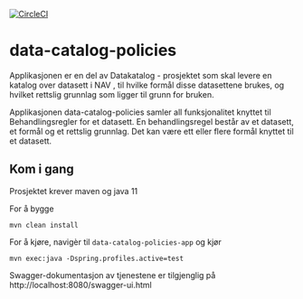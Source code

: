 [![CircleCI](https://circleci.com/gh/navikt/data-catalog-policies.svg?style=svg)](https://circleci.com/gh/navikt/data-catalog-policies)

# data-catalog-policies
Applikasjonen er en del av Datakatalog - prosjektet som skal levere en katalog over datasett i NAV
, til hvilke formål disse datasettene brukes, og hvilket rettslig grunnlag som ligger til grunn for bruken.

Applikasjonen data-catalog-policies samler all funksjonalitet knyttet til Behandlingsregler for et datasett. 
En behandlingsregel består av et datasett, et formål og et rettslig grunnlag. Det kan være ett eller flere formål 
knyttet til et datasett.

## Kom i gang
Prosjektet krever maven og java 11

For å bygge

``mvn clean install``

For å kjøre, navigèr til ``data-catalog-policies-app`` og kjør

``mvn exec:java -Dspring.profiles.active=test``

Swagger-dokumentasjon av tjenestene er tilgjenglig på
http://localhost:8080/swagger-ui.html
